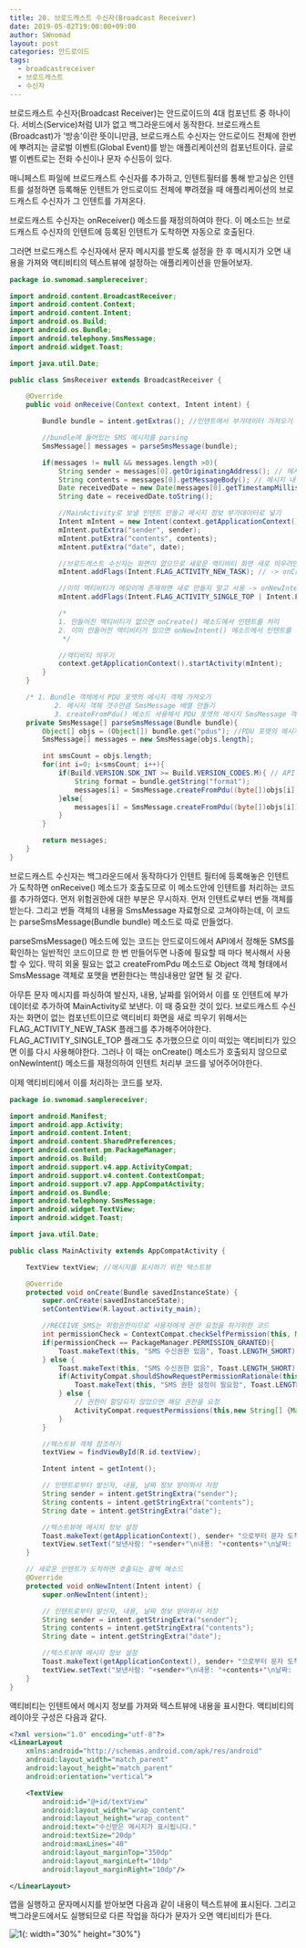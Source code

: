 ```yaml
---
title: 20. 브로드캐스트 수신자(Broadcast Receiver)
date: 2019-05-02T19:00:00+09:00
author: SWnomad
layout: post
categories: 안드로이드
tags:
  - broadcastreceiver
  - 브로드캐스트
  - 수신자
---
```


브로드캐스트 수신자(Broadcast Receiver)는 안드로이드의 4대 컴포넌트 중 하나이다. 서비스(Service)처럼 UI가 없고 백그라운드에서 동작한다. 브로드캐스트(Broadcast)가 '방송'이란 뜻이니만큼, 브로드캐스트 수신자는 안드로이드 전체에 한번에 뿌려지는 글로벌 이벤트(Global Event)를 받는 애플리케이션의 컴포넌트이다. 글로벌 이벤트로는 전화 수신이나 문자 수신등이 있다.

매니페스트 파일에 브로드캐스트 수신자를 추가하고, 인텐트필터를 통해 받고싶은 인텐트를 설정하면 등록해둔 인텐트가 안드로이드 전체에 뿌려졌을 때 애플리케이션의 브로드캐스트 수신자가 그 인텐트를 가져온다.

브로드캐스트 수신자는 onReceiver() 메소드를 재정의하여야 한다. 이 메소드는 브로드캐스트 수신자의 인텐트에 등록된 인텐트가 도착하면 자동으로 호출된다.

그러면 브로드캐스트 수신자에서 문자 메시지를 받도록 설정을 한 후 메시지가 오면 내용을 가져와 액티비티의 텍스트뷰에 설정하는 애플리케이션을 만들어보자.

~~~ java
package io.swnomad.samplereceiver;

import android.content.BroadcastReceiver;
import android.content.Context;
import android.content.Intent;
import android.os.Build;
import android.os.Bundle;
import android.telephony.SmsMessage;
import android.widget.Toast;

import java.util.Date;

public class SmsReceiver extends BroadcastReceiver {

    @Override
    public void onReceive(Context context, Intent intent) {

        Bundle bundle = intent.getExtras(); //인텐트에서 부가데이터 가져오기

        //bundle에 들어있는 SMS 메시지를 parsing
        SmsMessage[] messages = parseSmsMessage(bundle);

        if(messages != null && messages.length >0){
            String sender = messages[0].getOriginatingAddress(); // 메시지 송신자
            String contents = messages[0].getMessageBody(); // 메시지 내용
            Date receivedDate = new Date(messages[0].getTimestampMillis()); // 수신 날짜
            String date = receivedDate.toString();

            //MainActivity로 보낼 인텐트 만들고 메시지 정보 부가데이터로 넣기
            Intent mIntent = new Intent(context.getApplicationContext(), MainActivity.class);
            mIntent.putExtra("sender", sender);
            mIntent.putExtra("contents", contents);
            mIntent.putExtra("date", date);

            //브로드캐스트 수신자는 화면이 없으므로 새로운 액티비티 화면 새로 띄우려면 인텐트에 FLAG_ACTIVITY_NEW_TASK 추가해야함
            mIntent.addFlags(Intent.FLAG_ACTIVITY_NEW_TASK); // -> onCreate() 메소드에서 처리

            //이미 액티비티가 메모리에 존재하면 새로 만들지 말고 사용 -> onNewIntent() 메소드에서 처리
            mIntent.addFlags(Intent.FLAG_ACTIVITY_SINGLE_TOP | Intent.FLAG_ACTIVITY_CLEAR_TOP);

            /*
            1. 만들어진 액티비티가 없으면 onCreate() 메소드에서 인텐트를 처리
            2. 이미 만들어진 액티비티가 있으면 onNewIntent() 메소드에서 인텐트를 처리
             */

            //액티비티 띄우기
            context.getApplicationContext().startActivity(mIntent);
        }
    }

    /* 1. Bundle 객체에서 PDU 포맷의 메시지 객체 가져오기
           2. 메시지 객체 갯수만큼 SmsMessage 배열 만들기
           3. createFromPdu() 메소드 사용해서 PDU 포맷의 메시지 SmsMessage 객체로 변환하여 SmsMessage 배열에 저장 */
    private SmsMessage[] parseSmsMessage(Bundle bundle){
        Object[] objs = (Object[]) bundle.get("pdus"); //PDU 포맷의 메시지 복원
        SmsMessage[] messages = new SmsMessage[objs.length];

        int smsCount = objs.length;
        for(int i=0; i<smsCount; i++){
            if(Build.VERSION.SDK_INT >= Build.VERSION_CODES.M){ // API 23 이상
                String format = bundle.getString("format");
                messages[i] = SmsMessage.createFromPdu((byte[])objs[i], format);
            }else{
                messages[i] = SmsMessage.createFromPdu((byte[])objs[i]);
            }
        }

        return messages;
    }
}
~~~

브로드캐스트 수신자는 백그라운드에서 동작하다가 인텐트 필터에 등록해놓은 인텐트가 도착하면 onReceive() 메소드가 호출도므로 이 메소드안에 인텐트를 처리하는 코드를 추가하였다. 먼저 위험권한에 대한 부분은 무시하자. 먼저 인텐트로부터 번들 객체를 받는다. 그리고 번들 객체의 내용을 SmsMessage 자료형으로 고쳐야하는데, 이 코드는 parseSmsMessage(Bundle bundle) 메소드로 따로 만들었다.

parseSmsMessage() 메소드에 있는 코드는 안드로이드에서 API에서 정해둔 SMS를 확인하는 일반적인 코드이므로 한 번 만들어두면 나중에 필요할 때 마다 복사해서 사용할 수 있다. 딱히 외울 필요는 없고 createFromPdu 메소드로 Object 객체 형태에서 SmsMessage 객체로 포맷을 변환한다는 핵심내용만 알면 될 것 같다.

아무튼 문자 메시지를 파싱하여 발신자, 내용, 날짜를 읽어와서 이를 또 인텐트에 부가 데이터로 추가하여 MainActivity로 보낸다. 이 때 중요한 것이 있다. 브로드캐스트 수신자는 화면이 없는 컴포넌트이므로 액티비티 화면을 새로 띄우기 위해서는 FLAG_ACTIVITY_NEW_TASK 플래그를 추가해주어야한다. FLAG_ACTIVITY_SINGLE_TOP 플래그도 추가했으므로 이미 떠있는 액티비티가 있으면 이를 다시 사용해야한다. 그러나 이 때는 onCreate() 메소드가 호출되지 않으므로 onNewIntent() 메소드를 재정의하여 인텐트 처리부 코드를 넣어주어야한다.

이제 액티비티에서 이를 처리하는 코드를 보자.

~~~ java
package io.swnomad.samplereceiver;

import android.Manifest;
import android.app.Activity;
import android.content.Intent;
import android.content.SharedPreferences;
import android.content.pm.PackageManager;
import android.os.Build;
import android.support.v4.app.ActivityCompat;
import android.support.v4.content.ContextCompat;
import android.support.v7.app.AppCompatActivity;
import android.os.Bundle;
import android.telephony.SmsMessage;
import android.widget.TextView;
import android.widget.Toast;

import java.util.Date;

public class MainActivity extends AppCompatActivity {

    TextView textView; //메시지를 표시하기 위한 텍스트뷰

    @Override
    protected void onCreate(Bundle savedInstanceState) {
        super.onCreate(savedInstanceState);
        setContentView(R.layout.activity_main);

        //RECEIVE_SMS는 위험권한이므로 사용자에게 권한 요청을 하기위한 코드
        int permissionCheck = ContextCompat.checkSelfPermission(this, Manifest.permission.RECEIVE_SMS);
        if(permissionCheck == PackageManager.PERMISSION_GRANTED){
            Toast.makeText(this, "SMS 수신권한 있음", Toast.LENGTH_SHORT).show();
        } else {
            Toast.makeText(this, "SMS 수신권한 없음", Toast.LENGTH_SHORT).show();
            if(ActivityCompat.shouldShowRequestPermissionRationale(this,Manifest.permission.RECEIVE_SMS)){
                Toast.makeText(this, "SMS 권한 설정이 필요함", Toast.LENGTH_SHORT).show();
            } else {
                // 권한이 할당되지 않았으면 해당 권한을 요청
                ActivityCompat.requestPermissions(this,new String[] {Manifest.permission.RECEIVE_SMS},1);
            }
        }

        //텍스트뷰 객체 참조하기
        textView = findViewById(R.id.textView);

        Intent intent = getIntent();

        // 인텐트로부터 발신자, 내용, 날짜 정보 받아와서 저장
        String sender = intent.getStringExtra("sender");
        String contents = intent.getStringExtra("contents");
        String date = intent.getStringExtra("date");

        //텍스트뷰에 메시지 정보 설정
        Toast.makeText(getApplicationContext(), sender+ "으로부터 문자 도착", Toast.LENGTH_LONG).show();
        textView.setText("보낸사람: "+sender+"\n내용: "+contents+"\n날짜: "+date);
    }

    // 새로운 인텐트가 도착하면 호출되는 콜백 메소드
    @Override
    protected void onNewIntent(Intent intent) {
        super.onNewIntent(intent);

        // 인텐트로부터 발신자, 내용, 날짜 정보 받아와서 저장
        String sender = intent.getStringExtra("sender");
        String contents = intent.getStringExtra("contents");
        String date = intent.getStringExtra("date");

        //텍스트뷰에 메시지 정보 설정
        Toast.makeText(getApplicationContext(), sender+ "으로부터 문자 도착", Toast.LENGTH_LONG).show();
        textView.setText("보낸사람: "+sender+"\n내용: "+contents+"\n날짜: "+date);
    }
}
~~~

액티비티는 인텐트에서 메시지 정보를 가져와 텍스트뷰에 내용을 표시한다. 액티비티의 레이아웃 구성은 다음과 같다.

~~~ xml
<?xml version="1.0" encoding="utf-8"?>
<LinearLayout
    xmlns:android="http://schemas.android.com/apk/res/android"
    android:layout_width="match_parent"
    android:layout_height="match_parent"
    android:orientation="vertical">

    <TextView
        android:id="@+id/textView"
        android:layout_width="wrap_content"
        android:layout_height="wrap_content"
        android:text="수신받은 메시지가 표시됩니다."
        android:textSize="20dp"
        android:maxLines="40"
        android:layout_marginTop="350dp"
        android:layout_marginLeft="10dp"
        android:layout_marginRight="10dp"/>

</LinearLayout>
~~~

앱을 실행하고 문자메시지를 받아보면 다음과 같이 내용이 텍스트뷰에 표시된다. 그리고 백그라운드에서도 실행되므로 다른 작업을 하다가 문자가 오면 액티비티가 뜬다.

![1](/images/android/20/1.jpg){: width="30%" height="30%"}